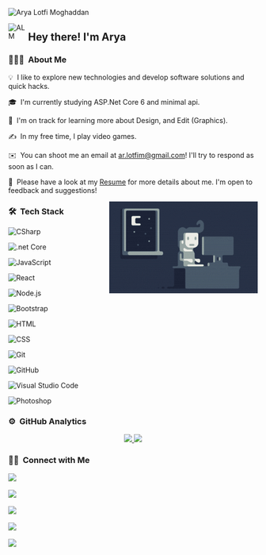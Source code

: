 ![Arya Lotfi Moghaddan](https://github.com/AxLxM/AxLxM/blob/main/background.jpg)

<img alt="ALM" src="./assets/Hand%20Wave.gif" width='40' align="left"/><h2>Hey there! I'm Arya</h2>

<!-- ## 👋 &nbsp;Hey there! I'm Arya -->

### 👨🏻‍💻 &nbsp;About Me

💡 &nbsp;I like to explore new technologies and develop software solutions and quick hacks.

🎓 &nbsp;I'm currently studying ASP.Net Core 6 and minimal api.

🌱 &nbsp;I'm on track for learning more about Design, and Edit (Graphics).

✍️ &nbsp;In my free time, I play video games.

✉️ &nbsp;You can shoot me an email at ar.lotfim@gmail.com! I'll try to respond as soon as I can.

📄 &nbsp;Please have a look at my [Resume](https://www.adityavsingh.com/resume.html) for more details about me. I'm open to feedback and suggestions!

<img alt="Night Coding" src="https://raw.githubusercontent.com/AVS1508/AVS1508/master/assets/Night-Coding.gif" align="right"/>

### 🛠 &nbsp;Tech Stack

![CSharp](https://img.shields.io/badge/-C-05122A?style=flat&logo=Csharp&logoColor=A8B9CC)&nbsp;

![.net Core](https://img.shields.io/badge/-C-05122A?style=flat&logo=C&logoColor=A8B9CC)&nbsp;

![JavaScript](https://img.shields.io/badge/-JavaScript-05122A?style=flat&logo=javascript)&nbsp;

![React](https://img.shields.io/badge/-React-05122A?style=flat&logo=react)&nbsp;

![Node.js](https://img.shields.io/badge/-Node.js-05122A?style=flat&logo=node.js)&nbsp;

![Bootstrap](https://img.shields.io/badge/-Bootstrap-05122A?style=flat&logo=bootstrap&logoColor=563D7C)&nbsp;

![HTML](https://img.shields.io/badge/-HTML-05122A?style=flat&logo=HTML5)&nbsp;

![CSS](https://img.shields.io/badge/-CSS-05122A?style=flat&logo=CSS3&logoColor=1572B6)&nbsp;

![Git](https://img.shields.io/badge/-Git-05122A?style=flat&logo=git)&nbsp;

![GitHub](https://img.shields.io/badge/-GitHub-05122A?style=flat&logo=github)&nbsp;

![Visual Studio Code](https://img.shields.io/badge/-Visual%20Studio%20Code-05122A?style=flat&logo=visual-studio-code&logoColor=007ACC)&nbsp;

![Photoshop](https://img.shields.io/badge/-Photoshop-05122A?style=flat&logo=adobe-photoshop)&nbsp;


### ⚙️ &nbsp;GitHub Analytics

<p align="center">

<a href="https://github.com/AxLxM">

  <img height="180em" src="https://github-readme-stats-eight-theta.vercel.app/api?username=AxLxM&show_icons=true&theme=algolia&include_all_commits=true&count_private=true"/>

  <img height="180em" src="https://github-readme-stats-eight-theta.vercel.app/api/top-langs/?username=AxLxM&layout=compact&langs_count=8&theme=algolia"/>

</a>

</p>

### 🤝🏻 &nbsp;Connect with Me

<p align="center">

<a href="https://axlxm.ir"><img src="https://img.shields.io/badge/-adityavsingh.com-3423A6?style=flat&logo=Google-Chrome&logoColor=white"/></a>

<a href="https://ir.linkedin.com/in/arya-lotfi-866ba3199"><img src="https://img.shields.io/badge/-Aditya%20Vikram%20Singh-0077B5?style=flat&logo=Linkedin&logoColor=white"/></a>

<a href="mailto:ar.lotfim@gmail.com"><img src="https://img.shields.io/badge/-avsingh@umass.edu-D14836?style=flat&logo=Gmail&logoColor=white"/></a>

<a href="https://instagram.com/darknight.alm"><img src="https://img.shields.io/badge/-@adityavs__-E4405F?style=flat&logo=Instagram&logoColor=white"/></a>

<a href="https://facebook.com/ar.lotfim"><img src="https://img.shields.io/badge/-@AVS1508-1877F2?style=flat&logo=Facebook&logoColor=white"/></a>

</p>

